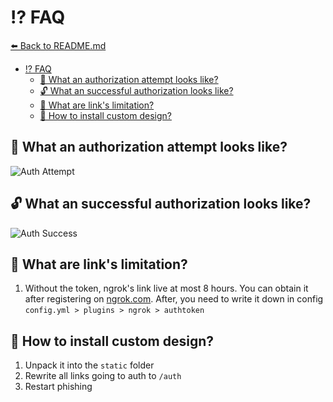 # ⁉️ FAQ

[⬅️ Back to README.md](../README.md)

- [⁉️ FAQ](#️-faq)
  - [🔐 What an authorization attempt looks like?](#-what-an-authorization-attempt-looks-like)
  - [🔓 What an successful authorization looks like?](#-what-an-successful-authorization-looks-like)
  - [🔗 What are link's limitation?](#-what-are-links-limitation)
  - [🎨 How to install custom design?](#-how-to-install-custom-design)

## 🔐 What an authorization attempt looks like?

![Auth Attempt](./authorization-attempt.png)

## 🔓 What an successful authorization looks like?

![Auth Success](./successful-auth.png)

## 🔗 What are link's limitation?

1. Without the token, ngrok's link live at most 8 hours. You can obtain it after registering on [ngrok.com](https://dashboard.ngrok.com/login). After, you need to write it down in config `config.yml > plugins > ngrok > authtoken`

## 🎨 How to install custom design?

1. Unpack it into the `static` folder
2. Rewrite all links going to auth to `/auth`
3. Restart phishing

